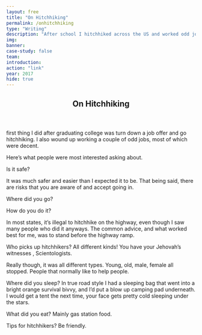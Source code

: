 ```yaml
---
layout: free
title: "On Hitchhiking"
permalink: /onhitchhiking
type: "Writing"
description: "After school I hitchhiked across the US and worked odd jobs for a year. Here's what people asked me the most about the experience."
img: 
banner: 
case-study: false
team: 
introduction: 
action: "link"
year: 2017
hide: true
---
```

<section id="intro" class="cf mb5 w-100">
    <header class="fn fl-l w-50-l w-100">
      <h1 class="f-subheadline lh-solid domaine mt0">On Hitchhiking</h1>
    </header>
    <div class="fn fl-l w-50-l w-100"><p class="mt0-ns f3 lh-copy"> first thing I did after graduating college was turn down a job offer and go hitchhiking. I also wound up working a couple of odd jobs, most of which were decent.

Here’s what people were most interested asking about. </p></div>
  </section>

  <div class="fn fl-l w-50-l w-100">
  <p class="mt0-ns f3 lh-copy">

<p class="f4 fw5 lh-copy">
Is it safe?
</p>
<p class="f4 fw4 lh-copy">
It was much safer and easier than I expected it to be. That being said, there are risks that you are aware of and accept going in.
</p>
<p class="f4 fw5 lh-copy">
Where did you go?
</p>
<p class="f4 fw5 lh-copy">
How do you do it?
</p>
<p class="f4 fw5 lh-copy">
In most states, it’s illegal to hitchhike on the highway, even though I saw many people who did it anyways. The common advice, and what worked best for me, was to stand before the highway ramp.
</p>
Who picks up hitchhikers?
All different kinds! You have your Jehovah’s witnesses , Scientologists.

Really though, it was all different types. Young, old, male, female all stopped. People that normally like to help people.

Where did you sleep?
In true road style I had a sleeping bag that went into a bright orange survival bivvy, and I’d put a blow up camping pad underneath. I would get a tent the next time, your face gets pretty cold sleeping under the stars.

What did you eat? 
Mainly gas station food.

Tips for hitchhikers?
Be friendly.
</p>
</div>